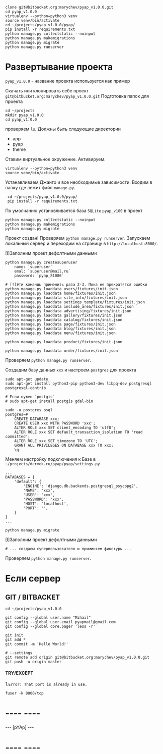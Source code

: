     clone git@bitbucket.org:marychev/pyap_v1.0.0.git
    cd pyap_v1.0.0
    virtualenv --python=python3 venv
	source venv/bin/activate
	cd ~/projects/pyap_v1.0.0/pyap/
	pip install -r requirements.txt
	python manage.py collectstatic --noinput
	python manage.py makemigrations
	python manage.py migrate
	python manage.py runserver
	
#  Развертывание проекта 

`pyap_v1.0.0` - название проекта используется как пример


Скачать или клонировать себе проект ``git@bitbucket.org:marychev/pyap_v1.0.0.git``
Подготовка папок для проекта
    
    cd ~/projects
    mkdir pyap_v1.0.0
    cd pyap_v1.0.0
    
проверяем `ls`. Должны быть следующие директории 
* app 
* pyap 
* theme


Ставим виртуальное окружение. Активируем.

	virtualenv --python=python3 venv
	source venv/bin/activate


Устанавливаем Джанго и все необходимые зависимости. Входим в папку где лежит файл `manage.py`.
	
	 cd ~/projects/pyap_v1.0.0/pyap/
	 pip install -r requirements.txt


По умолчанию установливается база `SQLite` `pyap_v100` в проект 
	
	python manage.py collectstatic --noinput
	python manage.py makemigrations
	python manage.py migrate

Проект создан! Проверяем `python manage.py runserver`. 
Запускаем локальный сервер и переходим на страницу в `http://localhost:8000/`. 
	

[I]Заполним проект дефолтными данными

	python manage.py createsuperuser
 		name: `superuser`
 		emal: `superuser@mail.ru`
 		password: `pyap_81086`

 	# [!]Эти команды применить раза 2-3. Пока не прекратятся ошибки
  	python manage.py loaddata users/fixtures/init.json
  	python manage.py loaddata home/fixtures/init.json
    python manage.py loaddata site_info/fixtures/init.json
    python manage.py loaddata settings_template/fixtures/init.json
    python manage.py loaddata include_area/fixtures/init.json
    python manage.py loaddata advertising/fixtures/init.json
    python manage.py loaddata gallery/fixtures/init.json
    python manage.py loaddata catalog/fixtures/init.json
    python manage.py loaddata page/fixtures/init.json
    python manage.py loaddata blog/fixtures/init.json
    python manage.py loaddata menu/fixtures/init.json
    
    python manage.py loaddata product/fixtures/init.json

    python manage.py loaddata order/fixtures/init.json


Проверяем `python manage.py runserver`.


Создадим базу данных `xxx` и настроем `postgres` для проекта

	sudo apt-get update
	sudo apt-get install python3-pip python3-dev libpq-dev postgresql postgresql-contrib 
	
	# Если нужен `postgis`
	# sudo apt-get install postgis gdal-bin	

	sudo -u postgres psql
	postgres=# 
		CREATE DATABASE xxx;
		CREATE USER xxx WITH PASSWORD 'xxx';
		ALTER ROLE xxx SET client_encoding TO 'utf8';
		ALTER ROLE xxx SET default_transaction_isolation TO 'read committed';
		ALTER ROLE xxx SET timezone TO 'UTC';
		GRANT ALL PRIVILEGES ON DATABASE xxx TO xxx;
		\q


Меняем настройку подключения к Базе в `~/projects/dervek.ru/pyap/pyap/settings.py`
```
...
DATABASES = {
    'default': {
        'ENGINE': 'django.db.backends.postgresql_psycopg2',
        'NAME': 'xxx',
        'USER': 'xxx',
        'PASSWORD': 'xxx',
        'HOST': 'localhost',
        'PORT': '',
    }
}
...
```
	
	python manage.py migrate


[I]Заполним проект дефолтными данными
	
	# ... создаем суперпользователя и приминяем фикстуры ...


Проверяем `python manage.py runserver`.

# Если сервер


## GIT / BITBACKET 
	
	cd ~/projects/pyap_v1.0.0

	git config --global user.name "Mihail"
	git config --global user.email pyapmail@gmail.com
	git config --global core.pager 'less -r'

	git init
	git add *
	git commit -m 'Hello World!'
	
	# --settings
	git remote add origin git@bitbucket.org:marychev/pyap_v1.0.0.git
	git push -u origin master


#### TRY/EXCEPT 

1.`Error: That port is already in use.`
	
	fuser -k 8000/tcp 


# ----      ---- #
  --- [pYAp] --- 
# ----      ---- #



